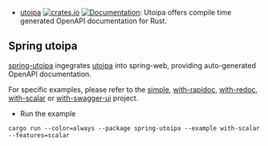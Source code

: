 - [utoipa](#spring-utoipa)
  [![crates.io](https://img.shields.io/crates/v/spring-utoipa.svg)](https://crates.io/crates/spring-utoipa)
  [![Documentation](https://docs.rs/spring-utoipa/badge.svg)](https://docs.rs/spring-utoipa):
  Utoipa offers compile time generated OpenAPI documentation for Rust.

## Spring utoipa

[spring-utoipa](spring-utoipa) ingegrates
[utoipa](https://github.com/juhaku/utoipa) into spring-web, providing
auto-generated OpenAPI documentation.

For specific examples, please refer to the
[simple](https://github.com/spring-rs/contrib-plugins/tree/master/spring-utoipa/examples/simple),
[with-rapidoc](https://github.com/spring-rs/contrib-plugins/tree/master/spring-utoipa/examples/with-rapidoc),
[with-redoc](https://github.com/spring-rs/contrib-plugins/tree/master/spring-utoipa/examples/with-redoc),
[with-scalar](https://github.com/spring-rs/contrib-plugins/tree/master/spring-utoipa/examples/with-scalar)
or
[with-swagger-ui](https://github.com/spring-rs/contrib-plugins/tree/master/spring-utoipa/examples/with-swagger-ui)
project.

- Run the example

```shell
cargo run --color=always --package spring-utoipa --example with-scalar --features=scalar
```
